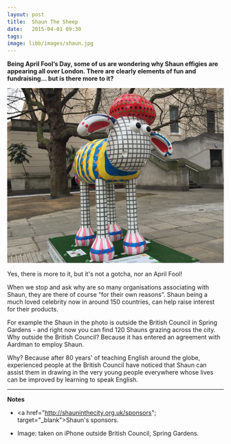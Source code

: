 ```yaml
---
layout: post
title:  Shaun The Sheep
date:   2015-04-01 09:30
tags:  
image: libb/images/shaun.jpg
---
```


**Being April Fool’s Day, some of us are wondering why Shaun effigies are appearing all over London. There are clearly elements of fun and fundraising… but is there more to it?**

![](/libb/images/shaun.jpg)

Yes, there is more to it, but it's not a gotcha, nor an April Fool! 

When we stop and ask why are so many organisations associating with Shaun, they are there of course “for their own reasons”. Shaun being a much loved celebrity now in around 150 countries, can help raise interest for their products. 

For example the Shaun in the photo is outside the British Council in Spring Gardens - and right now you can find 120 Shauns grazing across the city. Why outside the British Council? Because it has entered an agreement with Aardman to employ Shaun. 

Why? Because after 80 years' of teaching English around the globe, experienced people at the British Council have noticed that Shaun can assist them in drawing in the very young people everywhere whose lives can be improved by learning to speak English. 
__________________

<b>Notes</b>

* <a href="http://shauninthecity.org.uk/sponsors"; target="_blank">Shaun's sponsors</a>.

* Image: taken on iPhone outside British Council, Spring Gardens.
